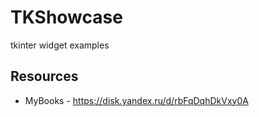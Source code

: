 # TKShowcase
tkinter widget examples


## Resources

- MyBooks - https://disk.yandex.ru/d/rbFqDqhDkVxy0A